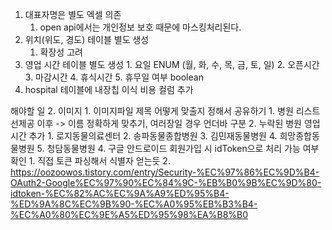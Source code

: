1. 대표자명은 별도 엑셀 의존
	1. open api에서는 개인정보 보호 때문에 마스킹처리된다.
2. 위치(위도, 경도) 테이블 별도 생성
	1. 확장성 고려
3. 영업 시간 테이블 별도 생성
		1. 요일 ENUM (월, 화, 수, 목, 금, 토, 일)
		2. 오픈시간
		3. 마감시간
		4. 휴식시간
		5. 휴무일 여부 boolean
4. hospital 테이블에 내장칩 이식 비용 컬럼 추가

해야할 일
2. 이미지
	1. 이미지파일 제목 어떻게 맞출지 정해서 공유하기
		1. 병원 리스트 선제공 이후 -> 이름 정확하게 맞추기, 여러장일 경우 언더바 구분
	2. 누락된 병원 영업시간 추가
		1. 로지동물의료센터
		2. 송파동물종합병원
		3. 김민재동물병원
		4. 희망종합동물병원
		5. 청담동물병원
4. 구글 안드로이드 회원가입 시 idToken으로 처리 가능 여부 확인
	1. 직접 토큰 파싱해서 식별자 얻는듯
	2. https://oozoowos.tistory.com/entry/Security-%EC%97%86%EC%9D%B4-OAuth2-Google%EC%97%90%EC%84%9C-%EB%B0%9B%EC%9D%80-idtoken-%EC%82%AC%EC%9A%A9%ED%95%B4-%ED%9A%8C%EC%9B%90-%EC%A0%95%EB%B3%B4-%EC%A0%80%EC%9E%A5%ED%95%98%EA%B8%B0

